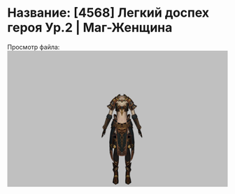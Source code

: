 # Название: [4568] Легкий доспех героя Ур.2 | Маг-Женщина

Просмотр файла:
![p050021.png](p050021.png)